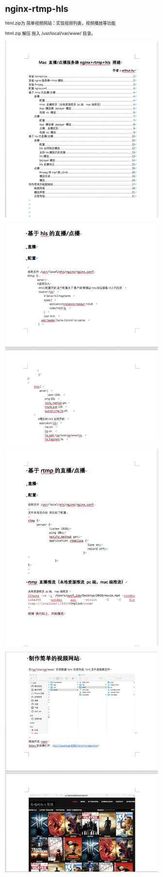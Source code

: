 # nginx-rtmp-hls

html.zip为 简单视频网站：实现视频列表，视频播放等功能

html.zip 解压 拖入 /usr/local/var/www/ 目录。

![截图1竖屏小屏幕](https://github.com/fly0001/nginx-rtmp-hls/raw/master/1.png)

![截图1竖屏小屏幕](https://github.com/fly0001/nginx-rtmp-hls/raw/master/3.png)

![截图1竖屏小屏幕](https://github.com/fly0001/nginx-rtmp-hls/raw/master/4.png)

![截图1竖屏小屏幕](https://github.com/fly0001/nginx-rtmp-hls/raw/master/2.png)

